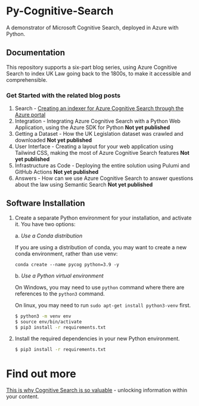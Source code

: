 # Py-Cognitive-Search
A demonstrator of Microsoft Cognitive Search, deployed in Azure with Python.

## Documentation
This repository supports a six-part blog series, using Azure Cognitive Search to index UK Law going back to the 1800s, to make it accessible and comprehensible.

### Get Started with the related blog posts

1. Search - [Creating an indexer for Azure Cognitive Search through the Azure portal](https://sealjay.com/cognitive-search-law-part1-indexer/)
2. Integration - Integrating Azure Cognitive Search with a Python Web Application, using the Azure SDK for Python **Not yet published**
3. Getting a Dataset - How the UK Legislation dataset was crawled and downloaded **Not yet published**
4. User Interface - Creating a layout for your web application using Tailwind CSS, making the most of Azure Cognitive Search features **Not yet published**
5. Infrastructure as Code - Deploying the entire solution using Pulumi and GitHub Actions **Not yet published**
6. Answers - How can we use Azure Cognitive Search to answer questions about the law using Semantic Search **Not yet published**

## Software Installation

1. Create a separate Python environment for your installation, and activate it. You have two options:

   a. *Use a Conda distribution*

      If you are using a distribution of conda, you may want to create a new conda environment, rather than use venv:

      `conda create --name pycog python=3.9 -y`

   b. *Use a Python virtual environment*

      On Windows, you may need to use `python` command where there are references to the `python3` command.

      On linux, you may need to run `sudo apt-get install python3-venv` first.

   ```bash
   $ python3 -m venv env
   $ source env/bin/activate
   $ pip3 install -r requirements.txt
   ```


2. Install the required dependencies in your new Python environment.

   ```bash
   $ pip3 install -r requirements.txt
   ```

# Find out more
[This is why Cognitive Search is so valuable](https://sealjay.com/unlocking-content-with-summaries-and-insight/) - unlocking information within your content.